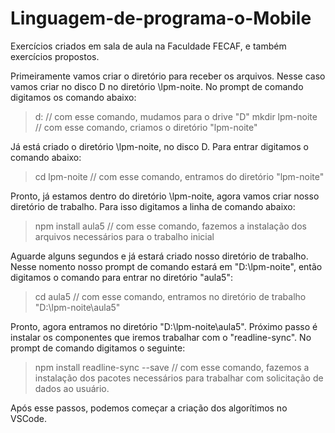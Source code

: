 # Linguagem-de-programa-o-Mobile
Exercícios criados em sala de aula na Faculdade FECAF, e também exercícios propostos.

Primeiramente vamos criar o diretório para receber os arquivos.
Nesse caso vamos criar no disco D no diretório \lpm-noite.
No prompt de comando digitamos os comando abaixo:

> d:					                    	// com esse comando, mudamos para o drive "D"
> mkdir lpm-noite	            			// com esse comando, criamos o diretório "lpm-noite"


Já está criado o diretório \lpm-noite, no disco D.
Para entrar digitamos o comando abaixo:

> cd lpm-noite			               	// com esse comando, entramos do diretório "lpm-noite"


Pronto, já estamos dentro do diretório \lpm-noite, agora vamos criar nosso diretório de trabalho.
Para isso digitamos a linha de comando abaixo:

> npm install aula5	                // com esse comando, fazemos a instalação dos arquivos necessários para o trabalho inicial


Aguarde alguns segundos e já estará criado nosso diretório de trabalho.
Nesse nomento nosso prompt de comando estará em "D:\lpm-noite", então digitamos o comando para entrar no diretório "aula5":

> cd aula5				                 	// com esse comando, entramos no diretório de trabalho "D:\lpm-noite\aula5"


Pronto, agora entramos no diretório "D:\lpm-noite\aula5".
Próximo passo é instalar os componentes que iremos trabalhar com o "readline-sync".
No prompt de comando digitamos o seguinte:

> npm install readline-sync --save	// com esse comando, fazemos a instalação dos pacotes necessários para trabalhar com solicitação de dados ao usuário.

Após esse passos, podemos começar a criação dos algorítimos no VSCode.
